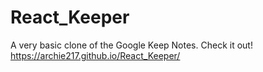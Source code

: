# React_Keeper
A very basic clone of the Google Keep Notes. Check it out! https://archie217.github.io/React_Keeper/
